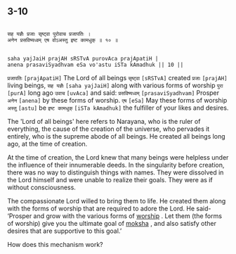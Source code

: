 ## 3-10


```shloka-sa

सह यज्ञैः प्रजाः सृष्ट्वा पुरोवाच प्रजापतिः ।
अनेन प्रसविष्यध्वम् एष वोऽअस्तु इष्ट कामधुक् ॥ १० ॥

```
```shloka-sa-hk

saha yajJaiH prajAH sRSTvA purovAca prajApatiH |
anena prasaviSyadhvam eSa vo'astu iSTa kAmadhuk || 10 ||

```
`प्रजापतिः` `[prajApatiH]` The Lord of all beings `सृष्ट्वा` `[sRSTvA]` created `प्रजाः` `[prajAH]` living beings, `सह यज्ञैः` `[saha yajJaiH]` along with various forms of worship `पुरा` `[purA]` long ago `उवाच` `[uvAca]` and said: `प्रसविष्यध्वम्` `[prasaviSyadhvam]` Prosper `अनेन` `[anena]` by these forms of worship. `एष` `[eSa]` May these forms of worship `अस्तु` `[astu]` be `इष्ट कामधुक्` `[iSTa kAmadhuk]` the fulfiller of your likes and desires.

The 'Lord of all beings' here refers to Narayana, who is the ruler of everything, the cause of the creation of the universe, who pervades it entirely, who is the supreme abode of all beings. He created all beings long ago, at the time of creation.

At the time of creation, the Lord knew that many beings were helpless under the influence of their innumerable deeds. In the singularity before creation, there was no way to distinguish things with names. They were dissolved in the Lord himself and were unable to realize their goals. They were as if without consciousness. 

The compassionate Lord willed to bring them to life. He created them along with the forms of worship that are required to adore the Lord. He said- ‘Prosper and grow with the various forms of 
[worship](yajna)
. Let them (the forms of worship) give you the ultimate goal of 
[moksha](Moksha)
, and also satisfy other desires that are supportive to this goal.’

How does this mechanism work?



